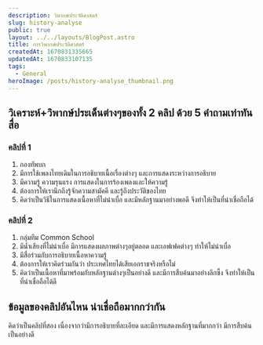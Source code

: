 ```yaml
---
description: วิพากษ์ประวัติศาสตร์
slug: history-analyse
public: true
layout: ../../layouts/BlogPost.astro
title: การวิพากษ์ประวัติศาสตร์
createdAt: 1670831335665
updatedAt: 1670833107135
tags:
  - General
heroImage: /posts/history-analyse_thumbnail.png
---
```

## วิเคราะห์+วิพากษ์ประเด็นต่างๆของทั้ง 2 คลิป ด้วย 5 คำถามเท่าทันสื่อ 

### คลิปที่ 1

1. กองทัพบก
2. มีการใช้เพลงไทยเดิมในการอธิบายเนื้อเรื่องต่างๆ และการแสดงระหว่างการอธิบาย
3. มีความรู้ ความรุนแรง การแสดงในการร้องเพลงและให้ความรู้
4. ต้องการให้เรานึกถึงรู้จักความสามัคคี และรู้ถึงประวัติของไทย 
5. คิดว่าเป็นวิธีในการแสดงเนื้อหาที่ไม่น่าเบื่อ และมีหลักฐานมาอย่างพอดี จึงทำให้เป็นที่น่าเชื่อถือได้


### คลิปที่ 2
1. กลุ่มทีม Common School
2.  มีน้ำเสียงที่ไม่น่าเบื่อ มีการแสดงผลภาพต่างๆอยู่ตลอด และเอฟเฟคต่างๆ ทำให้ไม่น่าเบื่อ
3. มีสื่อร่วมกับการอธิบายเนื้อหาความรู้
4. ต้องการให้เราคิดร่วมกันว่า ประเทศไทยได้เสียเอกราชจริงหรือไม่ 
5. คิดว่าเป็นเนื้อหาที่มาพร้อมกับหลักฐานต่างๆเป็นอย่างดี และมีการสืบค้นมาอย่างลึกซึ้ง จึงทำให้เป็นที่น่าเชื่อถือได้ดี

## ข้อมูลของคลิปอันไหน น่าเชื่อถือมากกว่ากัน
คิดว่าเป็นคลิปที่สอง เนื่องจากว่ามีการอธิบายที่ละเอียด และมีการแสดงหลักฐานที่มากกว่า มีการสืบค้นเป็นอย่างดี